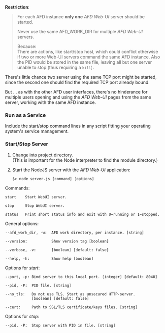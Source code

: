 **Restriction:**

> For each AFD instance **only one** *AFD Web-UI* server should be started.
>
> Never use the same AFD_WORK_DIR for multiple *AFD Web-UI* servers.
> 
> Because:  
> There are actions, like start/stop host, which could conflict otherwise if two 
> or more Web-UI servers command the same AFD instance.
> Also the PID would be stored in the same file, leaving all but one server unable
> to stop (thus requiring a `kill`).

There's little chance two server using the same TCP port might be started,
since the second one should find the required TCP port already bound.

But ... as with the other AFD user interfaces, there's no hinderance for
multiple users opening and using the *AFD Web-UI* pages from the same server,
working with the same AFD instance.

### Run as a Service

Include the start/stop command lines in any script fitting your operating 
system's service management.

### Start/Stop Server

1. Change into project directory.\
   (This is important for the Node interpreter to find the module directory.)

1. Start the NodeJS server with the *AFD Web-UI* application:

	   $> node server.js [command] [options]

Commands:

	start    Start WebUI server.
	
	stop     Stop WebUI server.
	
	status   Print short status info and exit with 0=running or 1=stopped.

General options:

	--afd_work_dir, -w:  AFD work directory, per instance. [string]
	
	--version:           Show version tag [boolean]
	
	--verbose, -v:       [boolean] [default: false]
	
	--help, -h:          Show help [boolean]

Options for *start*:

	--port, -p: Bind server to this local port. [integer] [default: 8040]
	
	--pid, -P:  PID file. [string]
	
	--no_tls:   Do not use TLS. Start as unsecured HTTP-server.
	            [boolean] [default: false]
	
	--cert:     Path to SSL/TLS certificate/keys files. [string]
	
Options for *stop*:

	--pid, -P:  Stop server with PID in file. [string]
